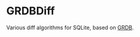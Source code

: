 # GRDBDiff

Various diff algorithms for SQLite, based on [GRDB](https://github.com/groue/GRDB.swift).
